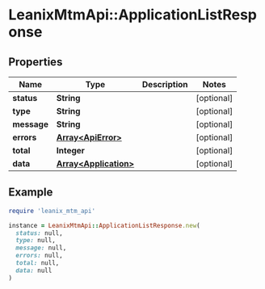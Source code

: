 # LeanixMtmApi::ApplicationListResponse

## Properties

| Name | Type | Description | Notes |
| ---- | ---- | ----------- | ----- |
| **status** | **String** |  | [optional] |
| **type** | **String** |  | [optional] |
| **message** | **String** |  | [optional] |
| **errors** | [**Array&lt;ApiError&gt;**](ApiError.md) |  | [optional] |
| **total** | **Integer** |  | [optional] |
| **data** | [**Array&lt;Application&gt;**](Application.md) |  | [optional] |

## Example

```ruby
require 'leanix_mtm_api'

instance = LeanixMtmApi::ApplicationListResponse.new(
  status: null,
  type: null,
  message: null,
  errors: null,
  total: null,
  data: null
)
```


